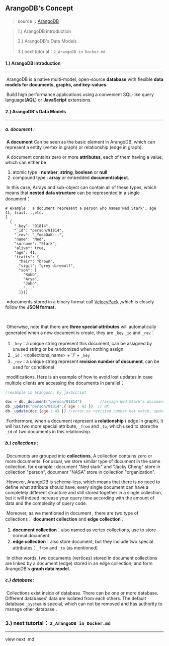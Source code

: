 ## ArangoDB's Concept

> source ：[ArangoDB](https://docs.arangodb.com/3.4/Manual/index.html)

> 1.) ArangoDB introduction
>
> 2.) ArangoDB's Data Models
>
> 3.) next tutorial：`2_ArangoDB in Docker.md`



#### 1.) ArangoDB introduction

------

​	ArangoDB is a native multi-model, open-source **database** with flexible **data models for documents, graphs, and key-values.** 

​	Build high performance applications using a convenient SQL-like query language(**AQL**) or **JavaScript** extensions.



#### 2.) ArangoDB's Data Models

------

##### a. document : 

​	 **A document** Can be seen as the basic element in ArangoDB, which can represent a entity (vertex in graph) or relationship (edge in graph).

​	A document contains zero or more **attributes**, each of them having a value, which can either be 

1. atomic type : **number**, **string**, **boolean** or **null**
2. compound type : **array** or embedded **document/object**.

​	In this case, Arrays and sub-object can contain all of these types, which means that **nested data structure** can be represented in a single document：

```
# example : a document represent a person who names'Ned Stark', age 41, trait...,etc.
[
  {
    "_key": "91814",
    "_id": "person/91814",
    "_rev": "_Yeq4OaK---",
    "name": "Ned",
    "surname": "Stark",
    "alive": true,
    "age": 41,
    "traits": {
      "hair": "brown",
      "sigil": "grey direwolf",
      "son": [
        "Robb",
        "Arya",
        "John",
        "..."
      ]}}]
```

​	※documents stored in a binary format call [VelocyPack](https://github.com/arangodb/velocypack) ,which is closely follow the **JSON format.**

​	

​	Otherwise, note that there are **three special attributes** will automatically generated when a new document is create, they are `_key` `_id` and `_rev`：

1. `_key`：a unique string represent this document, can be assigned by unused string or be randomized when nothing assign.
2. `_id`：<collections_name> + '/' + `_key`
3. `_rev`：a unique string represent **revision number of  document**, can be used for conditional 

​	modifications. Here is an example of how to avoid lost updates in case multiple clients are accessing the documents in parallel：

```javascript
//example in arangosh, by javascript

doc = db._document("person/91814")        //assign Ned Stark's document to variable doc
db._update("person/91814",{ age : 42 })  // OK
db._update(doc,{age : 43 }) //error,as revision number not match, update is rejected. 
```



​	Furthermore, when a document represent a **relationship** ( edge in graph), it will has two more special attribute, `_from` and `_to`, which used to store the `_id` of two documents in this relationship.



##### b.) collections :

​	Documents are grouped into **collections**, A collection contains zero or more documents. For usual, we store similar type of document in the same collection, for example : document "Ned stark" and "Jacky Cheng" store in collection "person", document "NASA" store in collection "organization".   

​	However, ArangoDB is schema-less, which means that there is no need to define what attribute should have, every single document can have a completely different structure and still stored together in a single collection, but it will indeed increase your query time according with the amount of data and the complexity of query code.

​	Moreover, as we mentioned in document , there are two type of collections： **document collection** and **edge collection**：

1. **document collection**：also named as vertex collections, use to store normal document.
2. **edge collection**：also store document, but they include two special attributes：`_from` and `_to` (as mentioned)

​     In other words, two documents (vertices) stored in document collections are linked by a document (edge) stored in an edge collection, and form ArangoDB's **graph data model**.



##### c.) database:

​     Collections exist inside of database. There can be one or more database. Different databases' data are isolated from each others. The default database `_system` is special, which can not be removed and has authority to manage other database .



### 3.) next tutorial： `2_ArangoDB in Docker.md`

------

view next  .md

